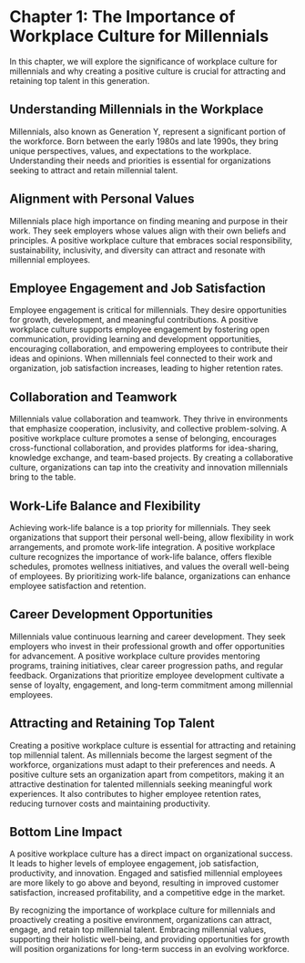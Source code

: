 Chapter 1: The Importance of Workplace Culture for Millennials
==============================================================

In this chapter, we will explore the significance of workplace culture for millennials and why creating a positive culture is crucial for attracting and retaining top talent in this generation.

Understanding Millennials in the Workplace
------------------------------------------

Millennials, also known as Generation Y, represent a significant portion of the workforce. Born between the early 1980s and late 1990s, they bring unique perspectives, values, and expectations to the workplace. Understanding their needs and priorities is essential for organizations seeking to attract and retain millennial talent.

Alignment with Personal Values
------------------------------

Millennials place high importance on finding meaning and purpose in their work. They seek employers whose values align with their own beliefs and principles. A positive workplace culture that embraces social responsibility, sustainability, inclusivity, and diversity can attract and resonate with millennial employees.

Employee Engagement and Job Satisfaction
----------------------------------------

Employee engagement is critical for millennials. They desire opportunities for growth, development, and meaningful contributions. A positive workplace culture supports employee engagement by fostering open communication, providing learning and development opportunities, encouraging collaboration, and empowering employees to contribute their ideas and opinions. When millennials feel connected to their work and organization, job satisfaction increases, leading to higher retention rates.

Collaboration and Teamwork
--------------------------

Millennials value collaboration and teamwork. They thrive in environments that emphasize cooperation, inclusivity, and collective problem-solving. A positive workplace culture promotes a sense of belonging, encourages cross-functional collaboration, and provides platforms for idea-sharing, knowledge exchange, and team-based projects. By creating a collaborative culture, organizations can tap into the creativity and innovation millennials bring to the table.

Work-Life Balance and Flexibility
---------------------------------

Achieving work-life balance is a top priority for millennials. They seek organizations that support their personal well-being, allow flexibility in work arrangements, and promote work-life integration. A positive workplace culture recognizes the importance of work-life balance, offers flexible schedules, promotes wellness initiatives, and values the overall well-being of employees. By prioritizing work-life balance, organizations can enhance employee satisfaction and retention.

Career Development Opportunities
--------------------------------

Millennials value continuous learning and career development. They seek employers who invest in their professional growth and offer opportunities for advancement. A positive workplace culture provides mentoring programs, training initiatives, clear career progression paths, and regular feedback. Organizations that prioritize employee development cultivate a sense of loyalty, engagement, and long-term commitment among millennial employees.

Attracting and Retaining Top Talent
-----------------------------------

Creating a positive workplace culture is essential for attracting and retaining top millennial talent. As millennials become the largest segment of the workforce, organizations must adapt to their preferences and needs. A positive culture sets an organization apart from competitors, making it an attractive destination for talented millennials seeking meaningful work experiences. It also contributes to higher employee retention rates, reducing turnover costs and maintaining productivity.

Bottom Line Impact
------------------

A positive workplace culture has a direct impact on organizational success. It leads to higher levels of employee engagement, job satisfaction, productivity, and innovation. Engaged and satisfied millennial employees are more likely to go above and beyond, resulting in improved customer satisfaction, increased profitability, and a competitive edge in the market.

By recognizing the importance of workplace culture for millennials and proactively creating a positive environment, organizations can attract, engage, and retain top millennial talent. Embracing millennial values, supporting their holistic well-being, and providing opportunities for growth will position organizations for long-term success in an evolving workforce.
